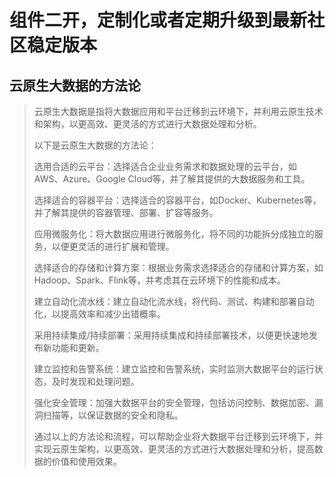 # 组件二开，定制化或者定期升级到最新社区稳定版本

## 云原生大数据的方法论

> 云原生大数据是指将大数据应用和平台迁移到云环境下，并利用云原生技术和架构，以更高效、更灵活的方式进行大数据处理和分析。
> 
> 以下是云原生大数据的方法论：
> 
> 选用合适的云平台：选择适合企业业务需求和数据处理的云平台，如AWS、Azure、Google Cloud等，并了解其提供的大数据服务和工具。
> 
> 选择适合的容器平台：选择适合的容器平台，如Docker、Kubernetes等，并了解其提供的容器管理、部署、扩容等服务。
> 
> 应用微服务化：将大数据应用进行微服务化，将不同的功能拆分成独立的服务，以便更灵活的进行扩展和管理。
> 
> 选择适合的存储和计算方案：根据业务需求选择适合的存储和计算方案，如Hadoop、Spark、Flink等，并考虑其在云环境下的性能和成本。
> 
> 建立自动化流水线：建立自动化流水线，将代码、测试、构建和部署自动化，以提高效率和减少出错概率。
> 
> 采用持续集成/持续部署：采用持续集成和持续部署技术，以便更快速地发布新功能和更新。
> 
> 建立监控和告警系统：建立监控和告警系统，实时监测大数据平台的运行状态，及时发现和处理问题。
> 
> 强化安全管理：加强大数据平台的安全管理，包括访问控制、数据加密、漏洞扫描等，以保证数据的安全和隐私。
> 
> 通过以上的方法论和流程，可以帮助企业将大数据平台迁移到云环境下，并实现云原生架构，以更高效、更灵活的方式进行大数据处理和分析，提高数据的价值和使用效果。
